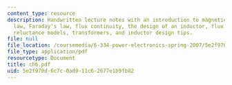 ```yaml
---
content_type: resource
description: Handwritten lecture notes with an introduction to magnetics, Ampere's
  law, Faraday's law, flux continuity, the design of an inductor, flux computation,
  reluctance models, transformers, and inductor design tips.
file: null
file_location: /coursemedia/6-334-power-electronics-spring-2007/5e2f970d6c7c0ad911c62677e1b9fb82_ch6.pdf
file_type: application/pdf
resourcetype: Document
title: ch6.pdf
uid: 5e2f970d-6c7c-0ad9-11c6-2677e1b9fb82
---
```

